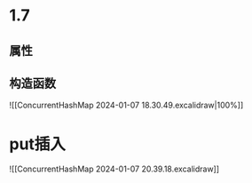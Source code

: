 # 1.7
## 属性


## 构造函数

![[ConcurrentHashMap 2024-01-07 18.30.49.excalidraw|100%]]
# put插入

![[ConcurrentHashMap 2024-01-07 20.39.18.excalidraw]]